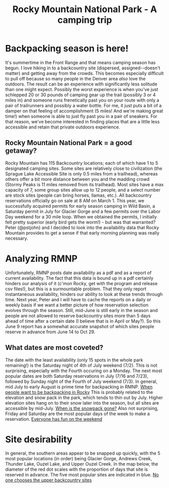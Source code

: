﻿---
layout: post
title: "Rocky Mountain National Park - A camping trip"
excerpt: "Just how early do I have to get that permit?"
tags: [RMNP, backcountry, permit]
comments: true
image:
  feature: bearlake.jpg
  credit: Wikimedia Commons
  creditlink:  https://upload.wikimedia.org/wikipedia/commons/1/1a/Rocky_Mountain_National_Park_in_September_2011_-_Bear_Lake_looking_toward_Glacier_Gorge.JPG
---

# Backpacking season is here!
It's summertime in the Front Range and that means camping season has begun. I love hiking in to a backcountry site (dispersed, assigned--doesn't matter) and getting away from the crowds. This becomes especially difficult to pull off because so many people in the Denver area *also* love the outdoors. The result can be an experience with significantly less solitude than one might expect. 
Possibly the worst experience is when you've just schlepped 20 or 30 pounds of camping gear up the trail (possibly 3 or 4 miles in) and someone runs frenetically past you on your route with only a pair of trailrunners and possibly a water bottle. For me, it just puts a bit of a damper on that feeling of accomplishment (5 miles! And we're making great time!) when someone is able to just fly past you in a pair of sneakers. 
For that reason, we've become interested in finding places that are a little less accessible and retain that private outdoors experience. 

## Rocky Mountain National Park = a good getaway?
Rocky Mountain has 115 Backcountry locations; each of which have 1 to 5 designated camping sites. Some sites are relatively close to civilization (the Sprague Lake Accessible Site is only 0.5 miles from a trailhead), whereas others offer a bit more distance between you and the madding crowd (Stormy Peaks is 11 miles removed from its trailhead). Most sites have a max capacity of 7, some group sites allow up to 12 people, and a select number are stock sites (people can bring horses, llamas, etc.).
All backcountry reservations officially go on sale at 8 AM on March 1. This year, we successfully acquired permits for early season camping in Wild Basin, a Saturday permit in July for Glacier Gorge and a few permits over the Labor Day weekend for a 30 mile loop. When we obtained the permits, I initially felt pretty superior (early bird gets the worm!) - but was that warranted? Peter (@pstjohn) and I decided to look into the availability data that Rocky Mountain provides to get a sense if that early morning planning was really necessary. 

# Analyzing RMNP
Unfortunately, RMNP posts date availability as a pdf and as a report of current availability. The fact that this data is bound up in a pdf certainly hinders our analysis of it (c'mon Rocky, get with the program and release csv files!), but this is a surmountable problem. That they only report instantaneous availability, hinders our ability to look at these trends through time. Next year, Peter and I will have to cache the reports on a daily or weekly basis if we want a better picture of how reservation selection evolves through the season. 
Still, mid-June is still early in the season and people are not allowed to reserve backcountry sites more than 5 days ahead of time after a certain date (I believe that is in April or May?). So this June 9 report has a somewhat accurate snapshot of which sites people reserve in advance from June 14 to Oct 29. 

## What dates are most coveted?
The date with the least availability (only 15 spots in the whole park remaining!) is the Saturday night of 4th of July weekend (7/2). This is not surprising, especially with the Fourth occuring on a Monday. The next most popular dates are both Saturday reservations in July (7/16 and 7/23), followed by Sunday night of the Fourth of July weekend (7/3). In general, mid July to early August is prime time for backpacking in RMNP.
[When people want to be backpacking in Rocky](//klevan.github.io/images/rfigs/rmnp_datedesirability.png)
This is probably related to the elevation and snow pack in the park, which tends to thin out by July. Higher elevation sites hang on to their snow later into the season, but all sites are accessible by mid-July.
[When is the snowpack gone?](//klevan.github.io/images/rfigs/rmnp_snowfree_dates.jpg)
Also not surprising, Friday and Saturday are the most popular days of the week to make a reservation. 
[Everyone has fun on the weekend](//klevan.github.io/images/rfigs/rmnp_dayoftheweek.png)

# Site desirability
In general, the southern areas appear to be snapped up quickly, with the 5 most popular locations (in order) being Glacier Gorge, Andrews Creek, Thunder Lake, Ouzel Lake, and Upper Ouzel Creek. In the map below, the diameter of the red dot scales with the proportion of days that site is reserved in advance. The five most popular sites are indicated in blue. 
[No one chooses the upper backcountry sites](//klevan.github.io/images/rfigs/rmnp_mapofdesirability.png)